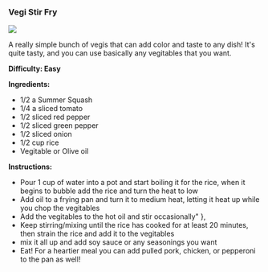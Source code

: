 ### Vegi Stir Fry

<img src="/images/cooking/rice-stirfry.jpg">

A really simple bunch of vegis that can add color and taste to any dish! It's quite tasty, and you can use basically any vegitables that you want. 

**Difficulty: Easy**

**Ingredients:**

- 1/2 a Summer Squash
- 1/4 a sliced tomato
- 1/2 sliced red pepper
- 1/2 sliced green pepper
- 1/2 sliced onion
- 1/2 cup rice
- Vegitable or Olive oil
		
**Instructions:**

- Pour 1 cup of water into a pot and start boiling it for the rice, when it begins to bubble add the rice and turn the heat to low
- Add oil to a frying pan and turn it to medium heat, letting it heat up while you chop the vegitables
- Add the vegitables to the hot oil and stir occasionally" },
- Keep stirring/mixing until the rice has cooked for at least 20 minutes, then strain the rice and add it to the vegitables
- mix it all up and add soy sauce or any seasonings you want
- Eat! For a heartier meal you can add pulled pork, chicken, or pepperoni to the pan as well!
		